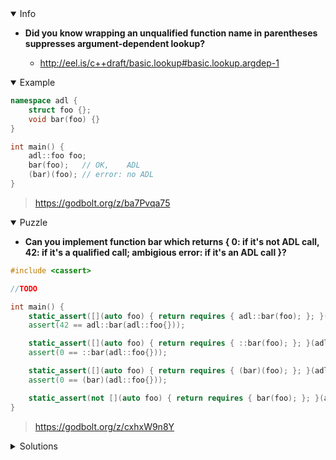 <details open><summary>Info</summary><p>

* **Did you know wrapping an unqualified function name in parentheses suppresses argument-dependent lookup?**

  * http://eel.is/c++draft/basic.lookup#basic.lookup.argdep-1

</p></details><details open><summary>Example</summary><p>

```cpp
namespace adl {
    struct foo {};
    void bar(foo) {}
}

int main() {
    adl::foo foo;
    bar(foo);   // OK,    ADL
    (bar)(foo); // error: no ADL
}
```

> https://godbolt.org/z/ba7Pvqa75

</p></details><details open><summary>Puzzle</summary><p>

* **Can you implement function bar which returns { 0: if it's not ADL call, 42: if it's a qualified call; ambigious error: if it's an ADL call }?**

```cpp
#include <cassert>

//TODO

int main() {
    static_assert([](auto foo) { return requires { adl::bar(foo); }; }(adl::foo{}));
    assert(42 == adl::bar(adl::foo{}));

    static_assert([](auto foo) { return requires { ::bar(foo); }; }(adl::foo{}));
    assert(0 == ::bar(adl::foo{}));

    static_assert([](auto foo) { return requires { (bar)(foo); }; }(adl::foo{}));
    assert(0 == (bar)(adl::foo{}));

    static_assert(not [](auto foo) { return requires { bar(foo); }; }(adl::foo{}));
}
```

> https://godbolt.org/z/cxhxW9n8Y

</p></details><details><summary>Solutions</summary><p>

```cpp
namespace adl {
    struct foo {};
    constexpr auto bar(foo) -> int { return 42; }
}

constexpr auto bar(adl::foo) -> int { return 0; }
```

> https://godbolt.org/z/MPTfK7sKq
